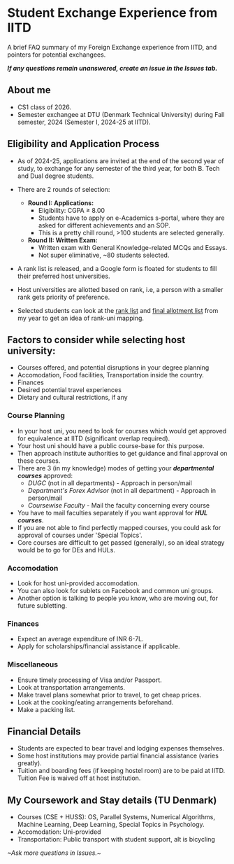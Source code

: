 # Student Exchange Experience from IITD
A brief FAQ summary of my Foreign Exchange experience from IITD, and pointers for potential exchangees.

_**If any questions remain unanswered, create an issue in the Issues tab.**_

## About me 
- CS1 class of 2026.
- Semester exchangee at DTU (Denmark Technical University) during Fall semester, 2024 (Semester I, 2024-25 at IITD).

## Eligibility and Application Process

- As of 2024-25, applications are invited at the end of the second year of study, to exchange for any semester of the third year, for both B. Tech and Dual degree students.
- There are 2 rounds of selection:
  - **Round I: Applications:**
    - Eligibility: CGPA $\geq$ 8.00
    - Students have to apply on e-Academics s-portal, where they are asked for different achievements and an SOP.
    - This is a pretty chill round, >100 students are selected generally.
  - **Round II: Written Exam:**
    - Written exam with General Knowledge-related MCQs and Essays.
    - Not super eliminative, ~80 students selected.
- A rank list is released, and a Google form is floated for students to fill their preferred host universities.
- Host universities are allotted based on rank, i.e, a person with a smaller rank gets priority of preference.

- Selected students can look at the [rank list](rank_list.pdf) and [final allotment list](final_allotment.pdf) from my year to get an idea of rank-uni mapping.

## Factors to consider while selecting host university:
- Courses offered, and potential disruptions in your degree planning
- Accomodation, Food facilities, Transportation inside the country.
- Finances
- Desired potential travel experiences
- Dietary and cultural restrictions, if any

### Course Planning
- In your host uni, you need to look for courses which would get approved for equivalence at IITD (significant overlap required).
- Your host uni should have a public course-base for this purpose.
- Then approach institute authorities to get guidance and final approval on these courses.
- There are 3 (in my knowledge) modes of getting your **_departmental courses_** approved:
  - _DUGC_ (not in all departments) - Approach in person/mail
  - _Department's Forex Advisor_ (not in all department) - Approach in person/mail
  - _Coursewise Faculty_ - Mail the faculty concerning every course
- You have to mail faculties separately if you want approval for **_HUL courses_**.
- If you are not able to find perfectly mapped courses, you could ask for approval of courses under 'Special Topics'.
- Core courses are difficult to get passed (generally), so an ideal strategy would be to go for DEs and HULs.

### Accomodation
- Look for host uni-provided accomodation.
- You can also look for sublets on Facebook and common uni groups.
- Another option is talking to people you know, who are moving out, for future subletting.

### Finances
- Expect an average expenditure of INR 6-7L.
- Apply for scholarships/financial assistance if applicable.

### Miscellaneous
- Ensure timely processing of Visa and/or Passport.
- Look at transportation arrangements.
- Make travel plans somewhat prior to travel, to get cheap prices.
- Look at the cooking/eating arrangements beforehand.
- Make a packing list.
   
## Financial Details
- Students are expected to bear travel and lodging expenses themselves.
- Some host institutions may provide partial financial assistance (varies greatly).
- Tuition and boarding fees (if keeping hostel room) are to be paid at IITD. Tuition Fee is waived off at host institution.

## My Coursework and Stay details (TU Denmark)
- Courses (CSE + HUSS): OS, Parallel Systems, Numerical Algorithms, Machine Learning, Deep Learning, Special Topics in Psychology.
- Accomodation: Uni-provided
- Transportation: Public transport with student support, alt is bicycling

_~Ask more questions in Issues.~_
